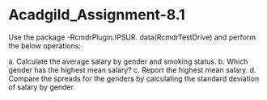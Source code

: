 # Acadgild_Assignment-8.1

Use the package -RcmdrPlugin.IPSUR.
data(RcmdrTestDrive) and perform the below operations:

a. Calculate the average salary by gender and smoking status.
b. Which gender has the highest mean salary?
c. Report the highest mean salary.
d. Compare the spreads for the genders by calculating the
standard deviation of salary by gender.
